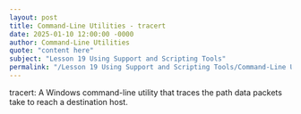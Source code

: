 ```yaml
---
layout: post
title: Command-Line Utilities - tracert
date: 2025-01-10 12:00:00 -0000
author: Command-Line Utilities
quote: "content here"
subject: "Lesson 19 Using Support and Scripting Tools"
permalink: "/Lesson 19 Using Support and Scripting Tools/Command-Line Utilities/Command-Line Utilities - tracert"
---
```


tracert: A Windows command-line utility that traces the path data packets take to reach a destination host.

